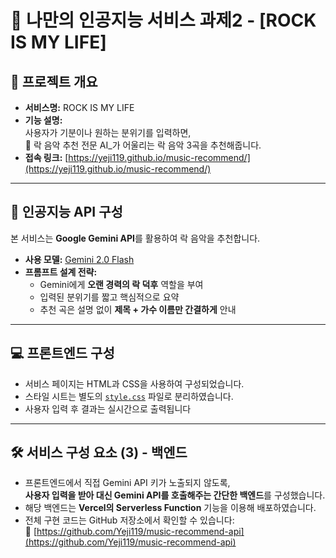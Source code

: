 # 🎸 나만의 인공지능 서비스 과제2 - [ROCK IS MY LIFE]

## 🧠 프로젝트 개요

- **서비스명:** ROCK IS MY LIFE  
- **기능 설명:**  
  사용자가 기분이나 원하는 분위기를 입력하면,  
  🎸 락 음악 추천 전문 AI_가 어울리는 락 음악 3곡을 추천해줍니다.  
- **접속 링크:** [https://yeji119.github.io/music-recommend/](https://yeji119.github.io/music-recommend/)

---

## 🔌 인공지능 API 구성

본 서비스는 **Google Gemini API**를 활용하여 락 음악을 추천합니다.

- **사용 모델:** [Gemini 2.0 Flash](https://cloud.google.com/vertex-ai/generative-ai/docs/models/gemini/2-0-flash?hl=ko)
- **프롬프트 설계 전략:**
  - Gemini에게 **오랜 경력의 락 덕후** 역할을 부여
  - 입력된 분위기를 짧고 핵심적으로 요약
  - 추천 곡은 설명 없이 **제목 + 가수 이름만 간결하게** 안내

---

## 💻 프론트엔드 구성

- 서비스 페이지는 HTML과 CSS을 사용하여 구성되었습니다.
- 스타일 시트는 별도의 [`style.css`](style.css) 파일로 분리하였습니다.
- 사용자 입력 후 결과는 실시간으로 출력됩니다

---

## 🛠️ 서비스 구성 요소 (3) - 백엔드

- 프론트엔드에서 직접 Gemini API 키가 노출되지 않도록,  
  **사용자 입력을 받아 대신 Gemini API를 호출해주는 간단한 백엔드**를 구성했습니다.
- 해당 백엔드는 **Vercel의 Serverless Function** 기능을 이용해 배포하였습니다.
- 전체 구현 코드는 GitHub 저장소에서 확인할 수 있습니다:  
  🔗 [https://github.com/Yeji119/music-recommend-api](https://github.com/Yeji119/music-recommend-api)